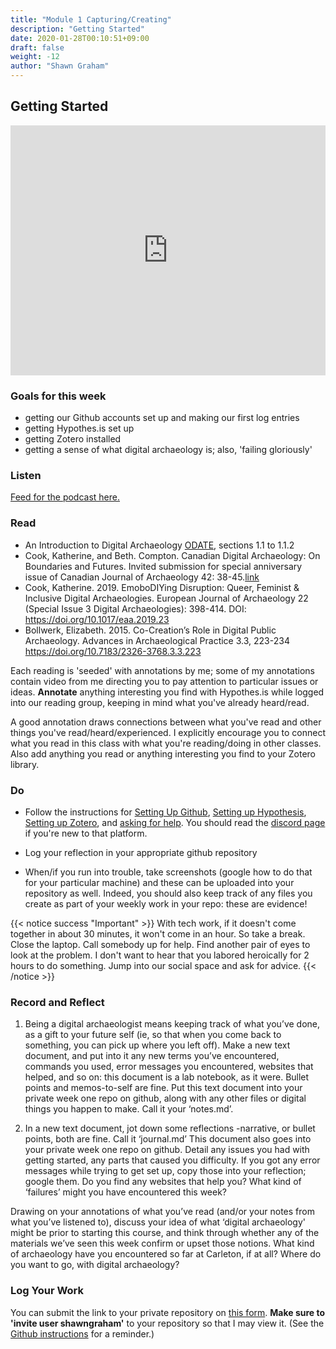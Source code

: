 ```yaml
---
title: "Module 1 Capturing/Creating"
description: "Getting Started"
date: 2020-01-28T00:10:51+09:00
draft: false
weight: -12
author: "Shawn Graham"
---
```

## Getting Started

<iframe id="vp1EK0HF" title="Video Player" width="100%" height="400" frameborder="0" src="https://s3.amazonaws.com/embed.animoto.com/play.html?w=swf/production/vp1&e=1594146900&f=EK0HFIGhm5BwIwKCLfQj2Q&d=0&m=p&r=360x360+480x480+720x720&volume=100&start_res=720x720&i=m&asset_domain=s3-p.animoto.com&animoto_domain=animoto.com&options=" allowfullscreen></iframe>

### Goals for this week

- getting our Github accounts set up and making our first log entries
- getting Hypothes.is set up
- getting Zotero installed
- getting a sense of what digital archaeology is; also, 'failing gloriously'

### Listen

[Feed for the podcast here.]()

### Read

+ An Introduction to Digital Archaeology [ODATE](https://o-date.github.io/draft/book/so-what-is-digital-archaeology.html ), sections 1.1 to 1.1.2
+ Cook, Katherine, and Beth. Compton. Canadian Digital Archaeology: On Boundaries and Futures. Invited submission for special anniversary issue of Canadian Journal of Archaeology 42: 38-45.[link](https://d1wqtxts1xzle7.cloudfront.net/57303749/42-38-45.pdf?1536104047=&response-content-disposition=inline%3B+filename%3DCanadian_Digital_Archaeology_On_Boundari.pdf&Expires=1594407597&Signature=Fv98Nz0HNbmN6HQBAm4IV0KdUiBmydaPmluuOErGaWZEIapZo0dlx1IOgETfXH2Yog0tMlrPu4Bgf5x1S9VW4fAmx5joFzJeBNpgOKdF0KOiu-MEpMbsirRc-X50LUctHlEeyOGeg1lNaZpLfYNjoYgyW7U7~LFmKrxkTVh2CG~fKmWESHutuowjV4gAYq7IJlkJ7xlq6dD2BnHMdha-agWPVequ3iBa5vEHAufChvRep7ZYH2XOBS215YmAF8MuN4RZI7EsaBtYL8Uk6915BMvnYn284S-4N9zwxWEpuIJdVnbsc39wJ~tr4uosBrTy1A3bB57kT0EGuVCwy-Rf5A__&Key-Pair-Id=APKAJLOHF5GGSLRBV4ZA )
+ Cook, Katherine. 2019. EmoboDIYing Disruption: Queer, Feminist & Inclusive Digital Archaeologies. European Journal of Archaeology 22 (Special Issue 3 Digital Archaeologies): 398-414.  DOI: [https://doi.org/10.1017/eaa.2019.23 ](https://doi.org/10.1017/eaa.2019.23 )
+ Bollwerk, Elizabeth. 2015. Co-Creation’s Role in Digital Public Archaeology. Advances in Archaeological Practice 3.3, 223-234  https://doi.org/10.7183/2326-3768.3.3.223

Each reading is 'seeded' with annotations by me; some of my annotations contain video from me directing you to pay attention to particular issues or ideas. **Annotate** anything interesting you find with Hypothes.is while logged into our reading group, keeping in mind what you've already heard/read.

A good annotation draws connections between what you've read and other things you've read/heard/experienced. I explicitly encourage you to connect what you read in this class with what you're reading/doing in other classes. Also add anything you read or anything interesting you find to your Zotero library.


### Do

- Follow the instructions for [Setting Up Github](/week/1/github), [Setting up Hypothesis](/week/1/hypothesis), [Setting up Zotero](/week/1/zotero), and [asking for help](/week/1/help). You should read the [discord page](/week/1/discord) if you're new to that platform.
- Log your reflection in your appropriate github repository

- When/if you run into trouble, take screenshots (google how to do that for your particular machine) and these can be uploaded into your repository as well. Indeed, you should also keep track of any files you create as part of your weekly work in your repo: these are evidence!

{{< notice success "Important" >}} With tech work, if it doesn't come together in about 30 minutes, it won't come in an hour. So take a break. Close the laptop. Call somebody up for help. Find another pair of eyes to look at the problem. I don't want to hear that you labored heroically for 2 hours to do something. Jump into our social space and ask for advice.
{{< /notice >}}

### Record and Reflect

1. Being a digital archaeologist means keeping track of what you’ve done, as a gift to your future self (ie, so that when you come back to something, you can pick up where you left off). Make a new text document, and put into it any new terms you’ve encountered, commands you used, error messages you encountered, websites that helped, and so on: this document is a lab notebook, as it were. Bullet points and memos-to-self are fine. Put this text document into your private week one repo on github, along with any other files or digital things you happen to make. Call it your ‘notes.md’.

2. In a new text document, jot down some reflections -narrative, or bullet points, both are fine. Call it ‘journal.md’ This document also goes into your private week one repo on github. Detail any issues you had with getting started, any parts that caused you difficulty. If you got any error messages while trying to get set up, copy those into your reflection; google them. Do you find any websites that help you? What kind of ‘failures’ might you have encountered this week?

Drawing on your annotations of what you’ve read (and/or your notes from what you’ve listened to), discuss your idea of what ‘digital archaeology' might be prior to starting this course, and think through whether any of the materials we’ve seen this week confirm or upset those notions. What kind of archaeology have you encountered so far at Carleton, if at all? Where do you want to go, with digital archaeology?

### Log Your Work

You can submit the link to your private repository on [this form](#). **Make sure to 'invite user shawngraham'** to your repository so that I may view it. (See the [Github instructions](/week/1/github) for a reminder.)
